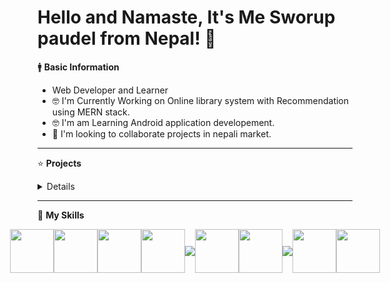  # Hello and Namaste, It's Me Sworup paudel from Nepal! 👋

 🚹 <B>Basic Information</B>
 <ul>
 <li>Web Developer and Learner</li>
 <li>🤓 I'm Currently Working on Online library system with Recommendation using MERN stack.</li>
 <li>🤓 I'm am Learning Android application developement.</li>
 <li>👯 I'm looking to collaborate projects in nepali market.</li>
 </ul>
 
 <hr>

 
⭐ <B>Projects</B>
<details>
<ul>
<li><a href="https://sworup-kc.vercel.app" target="_blank">Link to portfolio</a></li>
 <li><a href="https://custom-disney.web.app/" target="_blank">Disney clone</a></li>
 <li><a href="https://watch-weather.netlify.app/" target="_blank">Weather App</a></li>
 <li><a href="https://game-trailer.vercel.app/" target="_blank">Game Trailer App</a></li>
 <li><a href="https://image-slides.netlify.app/" target="_blank">Auto Image Slider</a></li>
 <li><a href="https://watchfootballhighlights.netlify.app/" target="_blank">Football Highlights App</a></li>
 <li><a href="https://hulu-clone-puce-ten.vercel.app/" target="_blank">Hulu-Clone</a></li>
 <li><a href="https://netflix-c.vercel.app/"  target="_blank">Netflix clone</a></li>
</ul>
</details>

<hr>
 
🔧 <b>My Skills</b>
<div style="display:flex; justify-content:center; align-items:center;">
<img src="https://img.icons8.com/?size=48&id=20909&format=png" width="70" height="70" />
<img src="https://img.icons8.com/?size=80&id=YjeKwnSQIBUq&format=png" width="70" height="70" />
 <img src="https://img.icons8.com/?size=48&id=EzPCiQUqWWEa&format=png" width="70" height="70" />
  <img src="https://img.icons8.com/?size=48&id=4PiNHtUJVbLs&format=png" width="70" height="70" />
<img src="https://img.icons8.com/?size=48&id=108784&format=png" />
 <img src="https://img.icons8.com/?size=80&id=wPohyHO_qO1a&format=png" width="70" height="70" />
<img src="https://img.icons8.com/?size=48&id=54087&format=png" width="70" height="70" />
 <img src="https://img.icons8.com/?size=48&id=UFXRpPFebwa2&format=png" />
<img src="https://img.icons8.com/?size=48&id=74402&format=png" width="70" height="70" />
<img src="https://img.icons8.com/?size=80&id=114425&format=png" width="70" height="70" />






 
</div>







